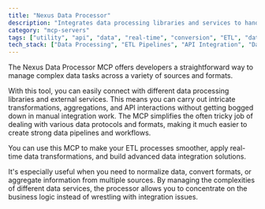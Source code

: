```yaml
---
title: "Nexus Data Processor"
description: "Integrates data processing libraries and services to handle complex data operations, transformations, and API interactions across multiple formats and sources."
category: "mcp-servers"
tags: ["utility", "api", "data", "real-time", "conversion", "ETL", "data integration", "data normalization"]
tech_stack: ["Data Processing", "ETL Pipelines", "API Integration", "Data Transformation", "Multi-format Data Handling", "Data Aggregation"]
---
```


The Nexus Data Processor MCP offers developers a straightforward way to manage complex data tasks across a variety of sources and formats. 

With this tool, you can easily connect with different data processing libraries and external services. This means you can carry out intricate transformations, aggregations, and API interactions without getting bogged down in manual integration work. The MCP simplifies the often tricky job of dealing with various data protocols and formats, making it much easier to create strong data pipelines and workflows.

You can use this MCP to make your ETL processes smoother, apply real-time data transformations, and build advanced data integration solutions. 

It's especially useful when you need to normalize data, convert formats, or aggregate information from multiple sources. By managing the complexities of different data services, the processor allows you to concentrate on the business logic instead of wrestling with integration issues.